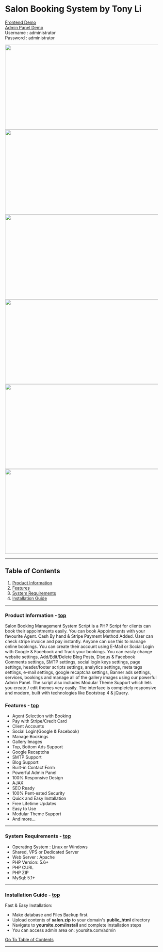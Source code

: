 <!DOCTYPE HTML PUBLIC "-//W3C//DTD HTML 4.01//EN" "http://www.w3.org/TR/html4/strict.dtd">
<head lang="en">
    <meta http-equiv="content-type" content="text/html;charset=utf-8">
    <meta name="google-site-verification" content="jJ8jnpL2tyogzpUo3BT0FW83PjFqMz2kPpePh-K13No" />
</head>
<body>
    <div class="container">
        <h1 class="center">Salon Booking System by Tony Li</h1>
        <div class="borderTop">
            <div class="span-6 colborder info prepend-1">
             <p class="prepend-top">
                <a href="https://salon.hnaxes.com" target="_blank">Frontend Demo</a><br>
                <a href="https://salon.hnaxes.com/admin" target="_blank">Admin Panel Demo</a><br>
                Username : administrator<br>
                Password : administrator
             </p>
             <img src="https://raw.githubusercontent.com/Topstar88/Salon-Booking/main/images/img1.png" height="280" width="600" >
             <img src="https://raw.githubusercontent.com/Topstar88/Salon-Booking/main/images/img2.png" height="280" width="600" >
             <img src="https://raw.githubusercontent.com/Topstar88/Salon-Booking/main/images/img3.png" height="280" width="600" >
             <img src="https://raw.githubusercontent.com/Topstar88/Salon-Booking/main/images/img4.png" height="280" width="600" >
             <img src="https://raw.githubusercontent.com/Topstar88/Salon-Booking/main/images/img5.png" height="280" width="600" >
             <img src="https://raw.githubusercontent.com/Topstar88/Salon-Booking/main/images/img6.png" height="280" width="600" >
         </div>
    </div>
    <hr>
    <h2 id="toc" class="alt">Table of Contents</h2>
    <ol class="alpha">
        <li><a href="#info">Product Information</a></li>
        <li><a href="#features">Features</a></li>
        <li><a href="#SystemRequirements">System Requirements</a></li>
        <li><a href="#installation">Installation Guide</a></li>
    </ol>
    <hr>
    <h3 id="info"><strong>Product Information</strong> - <a href="#toc">top</a></h3>
  <div>
    <p>Salon Booking Management System Script is a PHP Script for clients can book their appointments easily. You can book Appointments with your favourite Agent. Cash By hand & Stripe Payment Method Added. User can check stripe invoice and pay instantly. Anyone can use this to manage online bookings. You can create their account using E-Mail or Social Login with Google & Facebook and Track your bookings. You can easily change website settings, Add/Edit/Delete Blog Posts, Disqus & Facebook Comments settings, SMTP settings, social login keys settings, page settings, header/footer scripts settings, analytics settings, meta tags settings, e-mail settings, google recaptcha settings, Banner ads settings, services, bookings and manage all of the gallery images using our powerful Admin Panel. The script also includes Modular Theme Support which lets you create / edit themes very easily. The interface is completely responsive and modern, built with technologies like Bootstrap 4 &amp; jQuery.</p>
    <h3 id="features"><strong>Features</strong> - <a href="#toc">top</a></h3>
    <ul>
        <li>Agent Selection with Booking</li>
        <li>Pay with Stripe/Credit Card</li>
        <li>Client Accounts</li>
        <li>Social Login(Google & Facebook)</li>
        <li>Manage Bookings</li>
        <li>Gallery Images</li>
        <li>Top, Bottom Ads Support</li>
        <li>Google Recaptcha</li>
        <li>SMTP Support</li>
        <li>Blog Support</li>
        <li>Built-in Contact Form</li>
        <li>Powerful Admin Panel</li>
        <li>100% Responsive Design</li>
        <li>AJAX</li>
        <li>SEO Ready</li>
        <li>100% Pent-ested Security</li>
        <li>Quick and Easy Installation</li>
        <li>Free Lifetime Updates</li>
        <li>Easy to Use</li>
        <li>Modular Theme Support</li>
        <li>And more…</li>
    </ul>
    </div>
    <hr>
    <h3 id="SystemRequirements"><strong>System Requirements</strong> - <a href="#toc">top</a></h3>
    <ul>
        <li>Operating System : Linux or Windows</li>
        <li>Shared, VPS or Dedicated Server</li>
        <li>Web Server : Apache</li>
        <li>PHP Version: 5.6+</li>
        <li>PHP CURL</li>
        <li>PHP ZIP</li>
        <li>MySql: 5.1+</li>
    </ul>
    <hr>
    <h3 id="installation"><strong>Installation Guide</strong> - <a href="#toc">top</a></h3>
    <p>Fast &amp; Easy Installation:</p>
    <ul>
        <li>Make database and Files Backup first.</li>
        <li>Upload contents of <strong>salon.zip</strong> to your domain's <strong>public_html</strong> directory</li>
        <li>Navigate to <strong>yoursite.com/install</strong> and complete installation steps</li>
        <li>You can access admin area on: yoursite.com/admin</li>
    </ul>
    <p><a href="#toc">Go To Table of Contents</a></p>
    <hr class="space">
</div>
</body>
</html>
